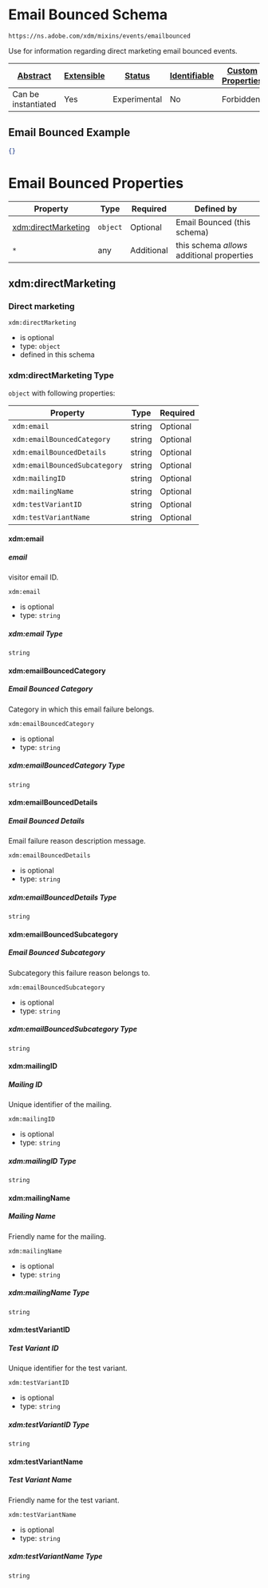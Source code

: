 
# Email Bounced Schema

```
https://ns.adobe.com/xdm/mixins/events/emailbounced
```

Use for information regarding direct marketing email bounced events.

| [Abstract](../../../../abstract.md) | [Extensible](../../../../extensions.md) | [Status](../../../../status.md) | [Identifiable](../../../../id.md) | [Custom Properties](../../../../extensions.md) | [Additional Properties](../../../../extensions.md) | Defined In |
|-------------------------------------|-----------------------------------------|---------------------------------|-----------------------------------|------------------------------------------------|----------------------------------------------------|------------|
| Can be instantiated | Yes | Experimental | No | Forbidden | Permitted | [mixins/experience-event/events/emailbounced.schema.json](mixins/experience-event/events/emailbounced.schema.json) |

## Email Bounced Example
```json
{}
```

# Email Bounced Properties

| Property | Type | Required | Defined by |
|----------|------|----------|------------|
| [xdm:directMarketing](#xdmdirectmarketing) | `object` | Optional | Email Bounced (this schema) |
| `*` | any | Additional | this schema *allows* additional properties |

## xdm:directMarketing
### Direct marketing

`xdm:directMarketing`
* is optional
* type: `object`
* defined in this schema

### xdm:directMarketing Type


`object` with following properties:


| Property | Type | Required |
|----------|------|----------|
| `xdm:email`| string | Optional |
| `xdm:emailBouncedCategory`| string | Optional |
| `xdm:emailBouncedDetails`| string | Optional |
| `xdm:emailBouncedSubcategory`| string | Optional |
| `xdm:mailingID`| string | Optional |
| `xdm:mailingName`| string | Optional |
| `xdm:testVariantID`| string | Optional |
| `xdm:testVariantName`| string | Optional |



#### xdm:email
##### email

visitor email ID.

`xdm:email`
* is optional
* type: `string`

##### xdm:email Type


`string`








#### xdm:emailBouncedCategory
##### Email Bounced Category

Category in which this email failure belongs.

`xdm:emailBouncedCategory`
* is optional
* type: `string`

##### xdm:emailBouncedCategory Type


`string`








#### xdm:emailBouncedDetails
##### Email Bounced Details

Email failure reason description message.

`xdm:emailBouncedDetails`
* is optional
* type: `string`

##### xdm:emailBouncedDetails Type


`string`








#### xdm:emailBouncedSubcategory
##### Email Bounced Subcategory

Subcategory this failure reason belongs to.

`xdm:emailBouncedSubcategory`
* is optional
* type: `string`

##### xdm:emailBouncedSubcategory Type


`string`








#### xdm:mailingID
##### Mailing ID

Unique identifier of the mailing.

`xdm:mailingID`
* is optional
* type: `string`

##### xdm:mailingID Type


`string`








#### xdm:mailingName
##### Mailing Name

Friendly name for the mailing.

`xdm:mailingName`
* is optional
* type: `string`

##### xdm:mailingName Type


`string`








#### xdm:testVariantID
##### Test Variant ID

Unique identifier for the test variant.

`xdm:testVariantID`
* is optional
* type: `string`

##### xdm:testVariantID Type


`string`








#### xdm:testVariantName
##### Test Variant Name

Friendly name for the test variant.

`xdm:testVariantName`
* is optional
* type: `string`

##### xdm:testVariantName Type


`string`










